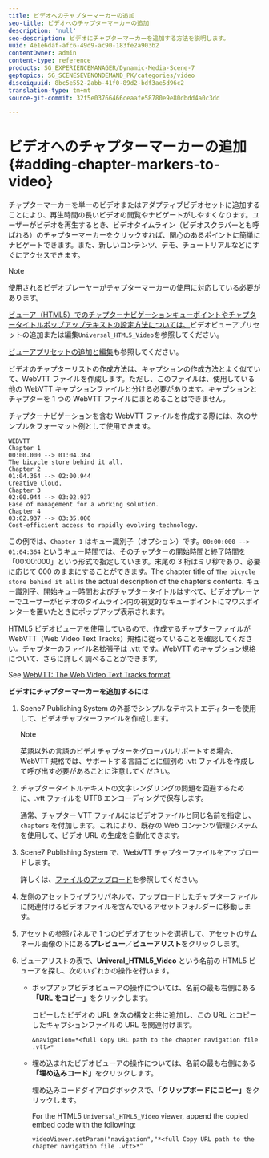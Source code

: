 ```yaml
---
title: ビデオへのチャプターマーカーの追加
seo-title: ビデオへのチャプターマーカーの追加
description: 'null'
seo-description: ビデオにチャプターマーカーを追加する方法を説明します。
uuid: 4e1e6daf-afc6-49d9-ac90-183fe2a903b2
contentOwner: admin
content-type: reference
products: SG_EXPERIENCEMANAGER/Dynamic-Media-Scene-7
geptopics: SG_SCENESEVENONDEMAND_PK/categories/video
discoiquuid: 8bc5e552-2abb-41f0-89d2-bdf3ae5d96c2
translation-type: tm+mt
source-git-commit: 32f5e03766466ceaafe58780e9e80dbdd4a0c3dd

---
```



# ビデオへのチャプターマーカーの追加{#adding-chapter-markers-to-video}

チャプターマーカーを単一のビデオまたはアダプティブビデオセットに追加することにより、再生時間の長いビデオの閲覧やナビゲートがしやすくなります。ユーザーがビデオを再生するとき、ビデオタイムライン（ビデオスクラバーとも呼ばれる）のチャプターマーカーをクリックすれば、関心のあるポイントに簡単にナビゲートできます。また、新しいコンテンツ、デモ、チュートリアルなどにすぐにアクセスできます。

>[!NOTE]
>
>使用されるビデオプレーヤーがチャプターマーカーの使用に対応している必要があります。

[ ビューア（HTML5）でのチャプターナビゲーションキューポイントやチャプタータイトルポップアップテキストの設定方法については、](previewing-videos-video-viewer.md#adding_or_editing_a_video_viewer_preset)ビデオビューアプリセットの追加または編集`Universal_HTML5_Video`を参照してください。

[ビューアプリセットの追加と編集](application-setup.md#adding_and_editing_viewer_presets)も参照してください。

ビデオのチャプターリストの作成方法は、キャプションの作成方法とよく似ていて、WebVTT ファイルを作成します。ただし、このファイルは、使用している他の WebVTT キャプションファイルと分ける必要があります。キャプションとチャプターを 1 つの WebVTT ファイルにまとめることはできません。

チャプターナビゲーションを含む WebVTT ファイルを作成する際には、次のサンプルをフォーマット例として使用できます。

```as3
WEBVTT 
Chapter 1 
00:00.000 --> 01:04.364 
The bicycle store behind it all. 
Chapter 2 
01:04.364 --> 02:00.944 
Creative Cloud. 
Chapter 3 
02:00.944 --> 03:02.937 
Ease of management for a working solution. 
Chapter 4 
03:02.937 --> 03:35.000 
Cost-efficient access to rapidly evolving technology.
```

この例では、`Chapter 1` はキュー識別子（オプション）です。`00:00:000 --> 01:04:364` というキュー時間では、そのチャプターの開始時間と終了時間を「00:00:000」という形式で指定しています。末尾の 3 桁はミリ秒であり、必要に応じて 000 のままにすることができます。The chapter title of `The bicycle store behind it all` is the actual description of the chapter’s contents. キュー識別子、開始キュー時間およびチャプタータイトルはすべて、ビデオプレーヤーでユーザーがビデオのタイムライン内の視覚的なキューポイントにマウスポインターを置いたときにポップアップ表示されます。

HTML5 ビデオビューアを使用しているので、作成するチャプターファイルが WebVTT（Web Video Text Tracks）規格に従っていることを確認してください。チャプターのファイル名拡張子は .vtt です。WebVTT のキャプション規格について、さらに詳しく調べることができます。

See [WebVTT: The Web Video Text Tracks format](https://dev.w3.org/html5/webvtt/).

**ビデオにチャプターマーカーを追加するには**

1. Scene7 Publishing System の外部でシンプルなテキストエディターを使用して、ビデオチャプターファイルを作成します。

   >[!NOTE]
   >
   >英語以外の言語のビデオチャプターをグローバルサポートする場合、WebVTT 規格では、サポートする言語ごとに個別の .vtt ファイルを作成して呼び出す必要があることに注意してください。

1. チャプタータイトルテキストの文字レンダリングの問題を回避するために、.vtt ファイルを UTF8 エンコーディングで保存します。

   通常、チャプター VTT ファイルにはビデオファイルと同じ名前を指定し、`chapters` を付加します。これにより、既存の Web コンテンツ管理システムを使用して、ビデオ URL の生成を自動化できます。

1. Scene7 Publishing System で、WebVTT チャプターファイルをアップロードします。

   詳しくは、[ファイルのアップロード](uploading-files.md#uploading_files)を参照してください。

1. 左側のアセットライブラリパネルで、アップロードしたチャプターファイルに関連付けるビデオファイルを含んでいるアセットフォルダーに移動します。
1. アセットの参照パネルで 1 つのビデオアセットを選択して、アセットのサムネール画像の下にある&#x200B;**プレビュー**／**ビューアリスト**&#x200B;をクリックします。
1. ビューアリストの表で、**Univeral_HTML5_Video** という名前の HTML5 ビューアを探し、次のいずれかの操作を行います。

   * ポップアップビデオビューアの操作については、名前の最も右側にある&#x200B;**「URL をコピー」**&#x200B;をクリックします。

      コピーしたビデオの URL を次の構文と共に追加し、この URL とコピーしたキャプションファイルの URL を関連付けます。

      `&navigation=*<full Copy URL path to the chapter navigation file .vtt>*`

   * 埋め込まれたビデオビューアの操作については、名前の最も右側にある&#x200B;**「埋め込みコード」**&#x200B;をクリックします。

      埋め込みコードダイアログボックスで、**「クリップボードにコピー」**&#x200B;をクリックします。

      For the HTML5 `Universal_HTML5_Video` viewer, append the copied embed code with the following:

      `videoViewer.setParam("navigation","*<full Copy URL path to the chapter navigation file .vtt>*”`

